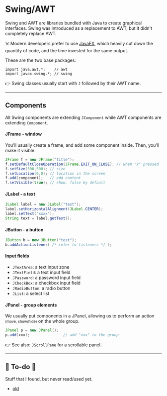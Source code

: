 # Swing/AWT

<div class="row row-cols-md-2"><div>

Swing and AWT are libraries bundled with Java to create graphical interfaces. Swing was introduced as a replacement to AWT, but it didn't completely replace AWT.

☠️ Modern developers prefer to use [JavaFX](../javafx/index.md), which heavily cut down the quantity of code, and the time invested for the same output.
</div><div>

These are the two base packages:

```java!
import java.awt.*;    // awt
import javax.swing.*; // swing
```

👉 Swing classes usually start with `J` followed by their AWT name.
</div></div>

<hr class="sep-both">

## Components

<div class="row row-cols-md-2"><div>

All Swing components are extending `JComponent` while AWT components are extending `Component`.

#### JFrame - window

You'll usually create a frame, and add some component inside. Then, you'll make it visible.

```java
JFrame f = new JFrame("title");
f.setDefaultCloseOperation(JFrame.EXIT_ON_CLOSE); // when "x" pressed
f.setSize(500,500); // size
f.setLocation(0,0); // location in the screen
f.add(component);   // add content
f.setVisible(true); // show, false by default
```

#### JLabel - a text

```java
JLabel label = new JLabel("text");
label.setHorizontalAlignment(JLabel.CENTER);
label.setText("xxxx");
String text = label.getText();
```
</div><div>

#### JButton - a button

```java
JButton b = new JButton("test");
b.addActionListener( /* refer to listeners */ );
```

#### Input fields

* `JTextArea`: a text input zone
* `JTextField`: a text input field
* `JPassword`: a password input field
* `JCheckBox`: a checkbox input field
* `JRadioButton`: a radio button
* `JList`: a select list

#### JPanel - group elements

We usually put components in a JPanel, allowing us to perform an action <small>(move, show/hide)</small> on the whole group.

```java
JPanel p = new JPanel();
p.add(xxx);               // add "xxx" to the group
```

👉 See also: `JScrollPane` for a scrollable panel.
</div></div>

<hr class="sep-both">

## 👻 To-do 👻

Stuff that I found, but never read/used yet.

<div class="row row-cols-md-2"><div>

* [old](_old.md)
</div><div>


</div></div>